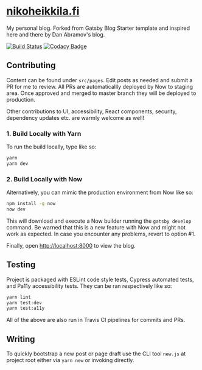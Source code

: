 # [nikoheikkila.fi](https://nikoheikkila.fi)

My personal blog. Forked from Gatsby Blog Starter template and inspired here
and there by Dan Abramov's blog.

[![Build Status](https://travis-ci.com/nikoheikkila/nikoheikkila.fi.svg?branch=master)](https://travis-ci.com/nikoheikkila/nikoheikkila.fi)
[![Codacy Badge](https://api.codacy.com/project/badge/Grade/587ffb2f1f2c47bcb6a3141574dbb440)](https://www.codacy.com/app/nikoheikkila/nikoheikkila.fi?utm_source=github.com&amp;utm_medium=referral&amp;utm_content=nikoheikkila/nikoheikkila.fi&amp;utm_campaign=Badge_Grade)

## Contributing

Content can be found under `src/pages`. Edit posts as needed and submit a PR
for me to review. All PRs are automaticallly deployed by Now to staging area.
Once approved and merged to master branch they will be deployed to production.

Other contributions to UI, accessibility, React components, security,
dependency updates etc. are warmly welcome as well!

### 1. Build Locally with Yarn

To run the build locally, type like so:

```bash
yarn
yarn dev
```

### 2. Build Locally with Now

Alternatively, you can mimic the production environment from Now like so:

```bash
npm install -g now
now dev
```

This will download and execute a Now builder running the `gatsby develop` command. Be warned that this is a new feature with Now and might not work as expected. In case you encounter any problems, revert to option #1.

Finally, open <http://localhost:8000> to view the blog.

## Testing

Project is packaged with ESLint code style tests, Cypress automated tests, and Pa11y accessibility tests. They can be ran respectively like so:

```bash
yarn lint
yarn test:dev
yarn test:a11y
```

All of the above are also run in Travis CI pipelines for commits and PRs.

## Writing

To quickly bootstrap a new post or page draft use the CLI tool `new.js`
at project root either via `yarn new` or invoking directly.
